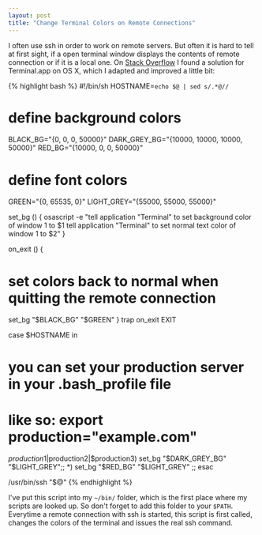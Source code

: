 ```yaml
--- 
layout: post
title: "Change Terminal Colors on Remote Connections"
---
```


I often use ssh in order to work on remote servers. But often it is hard to tell at first sight, if a open terminal window displays the contents of remote connection or if it is a local one. On [Stack Overflow][so] I found a solution for Terminal.app on OS X, which I adapted and improved a little bit:

{% highlight bash %}
#!/bin/sh
HOSTNAME=`echo $@ | sed s/.*@//`

# define background colors
BLACK_BG="{0, 0, 0, 50000}"
DARK_GREY_BG="{10000, 10000, 10000, 50000}"
RED_BG="{10000, 0, 0, 50000}"

# define font colors
GREEN="{0, 65535, 0}"
LIGHT_GREY="{55000, 55000, 55000}"


set_bg () {
  osascript -e
  "tell application \"Terminal\" to set background color of window 1 to $1
   tell application \"Terminal\" to set normal text color of window 1 to $2"
}

on_exit () {
  # set colors back to normal when quitting the remote connection
  set_bg "$BLACK_BG" "$GREEN"
}
trap on_exit EXIT

case $HOSTNAME in
  # you can set your production server in your .bash_profile file
  # like so: export production="example.com"
  $production1|$production2|$production3) set_bg "$DARK_GREY_BG" "$LIGHT_GREY";;
  *) set_bg "$RED_BG" "$LIGHT_GREY" ;;
esac

/usr/bin/ssh "$@"
{% endhighlight %}

I've put this script into my <code>~/bin/</code> folder, which is the first place where my scripts are looked up. So don't forget to add this folder to your <code>$PATH</code>. Everytime a remote connection with ssh is started, this script is first called, changes the colors of the terminal and issues the real ssh command.


[so]: http://stackoverflow.com/questions/157959/how-do-i-make-the-apple-terminal-window-auto-change-colour-scheme-when-i-ssh-to-a "Stack Overflow: How do I make the apple terminal window auto change colour scheme"